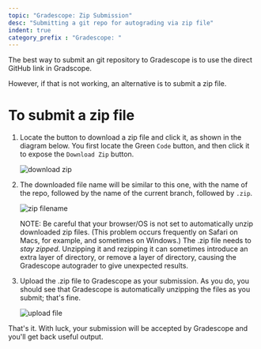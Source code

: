 ```yaml
---
topic: "Gradescope: Zip Submission"
desc: "Submitting a git repo for autograding via zip file"
indent: true
category_prefix	: "Gradescope: "
---
```


The best way to submit an git repository to Gradescope is to use the direct GitHub link in Gradscope.

However, if that is not working, an alternative is to submit a zip file.

# To submit a zip file

1. Locate the button to download a zip file and click it, as shown in the diagram below.  You first locate the Green `Code` button, and then click it to expose the
   `Download Zip` button.
   
   ![download zip](zip_button_50.png)

2. The downloaded file name will be similar to this one, with the name of the repo, followed by the name of the current branch, followed by `.zip`.  

   ![zip filename](zip_filename_50.png)

   NOTE: Be careful that your browser/OS is not set to automatically unzip downloaded zip files.  (This problem occurs frequently on Safari on Macs, for example, and sometimes on Windows.)   The .zip file needs to *stay zipped*.  Unzipping it and rezipping it can sometimes introduce an extra layer of directory, or remove a layer of directory, causing the Gradescope autograder to give unexpected results.
   
3. Upload the .zip file to Gradescope as your submission.  As you do, you should see that Gradescope is automatically unzipping the files as you submit; that's fine.

      ![upload file](upload_file_50.png)

That's it.  With luck, your submission will be accepted by Gradescope and you'll get back useful output.
